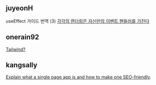 <h2>juyeonH</h2>useEffect 가이드 번역 (3) <a href="https://www.notion.so/study66/A-Complete-Guide-to-useEffect-e4d7d28d98f442ddb3352e643140aea0#304989d2f9fb4e45b057b7446d90225f">각각의 렌더링은 자신만의 이벤트 핸들러를 가진다</a><h2>onerain92</h2><a href="https://www.notion.so/study66/How-Remix-makes-CSS-clashes-predictable-f0fa90b38a624321b9fbaf36fa300267#62e273240115469db5766106739eacd2">Tailwind?</a><h2>kangsally</h2><a href="https://www.notion.so/study66/21-10-17-Explain-what-a-single-page-app-is-and-how-to-make-one-SEO-friendly-583d2cb8fd6849e4a9f1524a4b8645ea">Explain what a single page app is and how to make one SEO-friendly</a>.